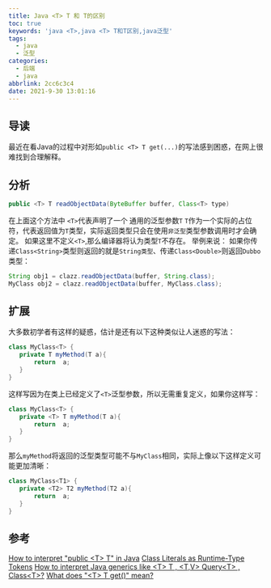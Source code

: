 ```yaml
---
title: Java <T> T 和 T的区别
toc: true
keywords: 'java <T>,java <T> T和T区别,java泛型'
tags:
  - java
  - 泛型
categories:
  - 后端
  - java
abbrlink: 2cc6c3c4
date: 2021-9-30 13:01:16
---
```


## 导读
最近在看Java的过程中对形如`public <T> T get(...)`的写法感到困惑，在网上很难找到合理解释。


## 分析

```java
public <T> T readObjectData(ByteBuffer buffer, Class<T> type) 
```

<!-- more -->


在上面这个方法中
`<T>`代表声明了一个 通用的泛型参数`T`
`T`作为一个实际的占位符，代表返回值为`T`类型，实际返回类型只会在使用`非泛型`类型参数调用时才会确定。
如果这里不定义`<T>`,那么编译器将认为类型`T`不存在。
举例来说：
如果你传递`Class<String>`类型则返回的就是`String类型`、传递`Class<Double>`则返回`Dubbo`类型：
```java
String obj1 = clazz.readObjectData(buffer, String.class);
MyClass obj2 = clazz.readObjectData(buffer, MyClass.class);
```
## 扩展
大多数初学者有这样的疑惑，估计是还有以下这种类似让人迷惑的写法：
```java
class MyClass<T> {
   private T myMethod(T a){
       return  a;
   }
}
```
这样写因为在类上已经定义了`<T>`泛型参数，所以无需重复定义，如果你这样写：
```java
class MyClass<T> {
   private <T> T myMethod(T a){
       return  a;
   }
}
```
那么`myMethod`将返回的泛型类型可能不与`MyClass`相同，实际上像以下这样定义可能更加清晰：
```java
class MyClass<T1> {
   private <T2> T2 myMethod(T2 a){
       return  a;
   }
}
```

## 参考
[How to interpret "public \<T\> T" in Java](https://stackoverflow.com/questions/15888551/how-to-interpret-public-t-t-readobjectdata-classt-type-in-java)
[Class Literals as Runtime-Type Tokens](https://docs.oracle.com/javase/tutorial/extra/generics/literals.html)
[How to interpret Java generics like \<T\> T , \<T,V\> Query\<T\> , Class\<T\>?](https://stackoverflow.com/questions/6503942/how-to-interpret-java-generics-like-t-t-t-v-queryt-classt)
[What does "\<T\> T get()" mean?](https://stackoverflow.com/questions/36363078/what-does-t-t-get-mean-and-is-it-useful)



